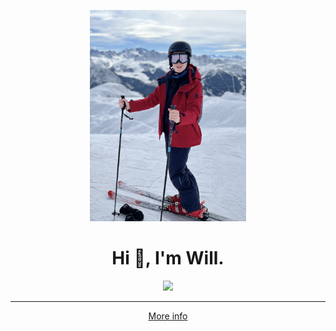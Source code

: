 <div align="center">
<p>
    <img width="250" src="/me.jpg">
</p>
<h1>Hi 👋, I'm Will.</h1>
<img src="https://github-readme-stats.vercel.app/api?username=Ugric&show_icons=true&title_color=040404&icon_color=6363FF&text_color=040404&bg_color=ffffff" />
<hr>
    <a href="https://wbell.dev/">More info</a>
</div>
